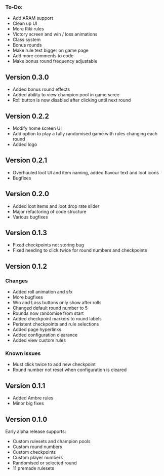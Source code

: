 ### To-Do:

- Add ARAM support
- Clean up UI
- More Riki rules
- Victory screen and win / loss animations
- Class system
- Bonus rounds
- Make rule text bigger on game page
- Add more comments to code
- Make bonus round frequency adjustable

## Version 0.3.0

- Added bonus round effects
- Added ability to view champion pool in game scree
- Roll button is now disabled after clicking until next round

## Version 0.2.2

- Modify home screen UI
- Add option to play a fully randomised game with rules changing each round
- Added logo

## Version 0.2.1

- Overhauled loot UI and item naming, added flavour text and loot icons
- Bugfixes

## Version 0.2.0

- Added loot items and loot drop rate slider
- Major refactoring of code structure
- Various bugfixes

## Version 0.1.3

- Fixed checkpoints not storing bug
- Fixed needing to click twice for round numbers and checkpoints

## Version 0.1.2

### Changes

- Added roll animation and sfx
- More bugfixes
- Win and Loss buttons only show after rolls
- Changed default round number to 5
- Rounds now randomise from start
- Added checkpoint markers to round labels
- Peristent checkpoints and rule selections
- Added page hyperlinks
- Added configuration clearance
- Added view custom rules

### Known Issues

- Must click twice to add new checkpoint
- Round number not reset when configuration is cleared

## Version 0.1.1

- Added Ambre rules
- Minor big fixes

## Version 0.1.0

Early alpha release supports:

- Custom rulesets and champion pools
- Custom round numbers
- Custom checkpoints
- Custom player numbers
- Randomised or selected round
- 11 premade rulesets